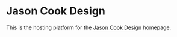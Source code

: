# Jason Cook Design

This is the hosting platform for the [Jason Cook Design](https://jasoncookdesign.com) homepage.
